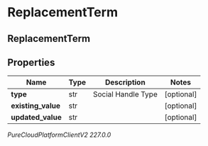 # ReplacementTerm

## ReplacementTerm

## Properties

|Name | Type | Description | Notes|
|------------ | ------------- | ------------- | -------------|
| **type** | str | Social Handle Type | [optional] |
| **existing_value** | str |  | [optional] |
| **updated_value** | str |  | [optional] |



_PureCloudPlatformClientV2 227.0.0_
